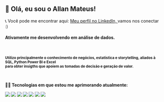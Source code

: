 ## 👋 Olá, eu sou o Allan Mateus!

<span>📞 Você pode me encontrar aqui: </span> <a href="linkedin.com/in/allanpmateus">Meu perfil no LinkedIn, </a><span>vamos nos conectar :)</span>

<h4>Ativamente me desenvolvendo em análise de dados.<h4>
 <br> 
 
 <small>Utilizo principalmente o conhecimento de negócios, estatística e storytelling, aliados à SQL, Python Power BI e Excel<br> para obter insigths que apoiem as tomadas de decisão e geração de valor.</small>
 
 <br>
 
 
 <span>🌱🧠 Tecnologias em que estou me aprimorando atualmente:</span>
    <div>
         <img src="https://img.shields.io/badge/Python-14354C?style=for-the-badge&logo=python&logoColor=white"/> 
         <img src="https://img.shields.io/badge/Microsoft_Excel-217346?style=for-the-badge&logo=microsoft-excel&logoColor=white"/>
         <img src="https://img.shields.io/badge/Google_Cloud-4285F4?style=for-the-badge&logo=google-cloud&logoColor=white"/>
         <img src="https://img.shields.io/badge/MySQL-00000F?style=for-the-badge&logo=mysql&logoColor=white"/>
         <img src="https://img.shields.io/badge/Git-E34F26?style=for-the-badge&logo=git&logoColor=white"/>
         <img src="https://img.shields.io/badge/Jupyter-F37626.svg?&style=for-the-badge&logo=Jupyter&logoColor=white"/>
         <img src="https://img.shields.io/badge/Figma-F24E1E?style=for-the-badge&logo=figma&logoColor=white"/>         
    </div>
     


<!---
allanmateus/allanmateus is a ✨ special ✨ repository because its `README.md` (this file) appears on your GitHub profile.
You can click the Preview link to take a look at your changes.
---!>
